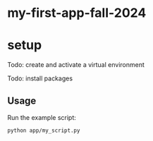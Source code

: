 # my-first-app-fall-2024

# setup

Todo: create and activate a virtual environment

Todo: install packages


## Usage

Run the example script:

```sh
python app/my_script.py
```